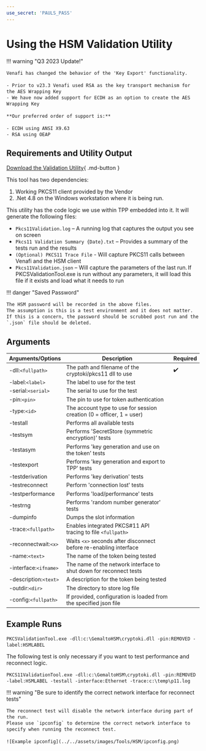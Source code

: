```yaml
---
use_secret: 'PAULS_PASS'
---
```


# Using the HSM Validation Utility

!!! warning "Q3 2023 Update!"

    Venafi has changed the behavior of the 'Key Export' functionality.

    - Prior to v23.3 Venafi used RSA as the key transport mechanism for the AES Wrapping Key 
    - We have now added support for ECDH as an option to create the AES Wrapping Key

    **Our preferred order of support is:**
    
    - ECDH using ANSI X9.63
    - RSA using OEAP

## Requirements and Utility Output

[Download the Validation Utility](https://ven-eco.s3.amazonaws.com/downloads/hsm-validation-utility/Pkcs11ValidationTool.zip){ .md-button }

This tool has two dependencies:

1. Working PKCS11 client provided by the Vendor
2. .Net 4.8 on the Windows workstation where it is being run.

This utility has the code logic we use within TPP embedded into it.
It will generate the following files:

- `Pkcs11Validation.log` – A running log that captures the output you see on screen
- `Pkcs11 Validation Summary {Date}.txt` – Provides a summary of the tests run and the results
- `(Optional) PKCS11 Trace File` - Will capture PKCS11 calls between Venafi and the HSM client
- `Pkcs11Validation.json` – Will capture the parameters of the last run. If PKCSValidationTool.exe is run without any parameters, it will load this file if it exists and load what it needs to run

!!! danger "Saved Password"

    The HSM password will be recorded in the above files.
    The assumption is this is a test environment and it does not matter.
    If this is a concern, the password should be scrubbed post run and the `.json` file should be deleted.

## Arguments

| Arguments/Options | Description | Required |
| --- | --- | --- |
| -dll:`<fullpath>` | The path and filename of the cryptoki/pkcs11 dll to use | ✔️️ |
| -label:`<label>` | The label to use for the test | |
| -serial:`<serial>` | The serial to use for the test | |
| -pin:`<pin>` | The pin to use for token authentication | |
| -type:`<id>` | The account type to use for session creation (0 = officer, 1 = user) | |
| -testall | Performs all available tests | |
| -testsym | Performs 'SecretStore (symmetric encryption)' tests | |
| -testasym | Performs 'key generation and use on the token' tests | |
| -testexport | Performs 'key generation and export to TPP' tests | |
| -testderivation | Performs 'key derivation' tests | |
| -testreconnect | Perform 'connection lost' tests | |
| -testperformance | Performs 'load/performance' tests | |
| -testrng | Performs 'random number generator' tests | |
| -dumpinfo | Dumps the slot information | |
| -trace:`<fullpath>` | Enables integrated PKCS#11 API tracing to file `<fullpath>` | |
| -reconnectwait:`<x>` | Waits `<x>` seconds after disconnect before re-enabling interface | |
| -name:`<text>` | The name of the token being tested | |
| -interface:`<ifname>` | The name of the network interface to shut down for reconnect tests | |
| -description:`<text>` | A description for the token being tested | |
| -outdir:`<dir>` | The directory to store log file | |
| -config:`<fullpath>` | If provided, configuration is loaded from the specified json file | |

## Example Runs

``` doscon title="Simple Run"
PKCSValidationTool.exe -dll:c:\GemaltoHSM\cryptoki.dll -pin:REMOVED -label:HSMLABEL
```

The following test is only necessary if you want to test performance and reconnect logic.

``` doscon title="Comprehensive Run"
PKCS11ValidationTool.exe -dll:c:\GemaltoHSM\cryptoki.dll -pin:REMOVED -label:HSMLABEL -testall -interface:Ethernet -trace:c:\temp\p11.log
```

!!! warning "Be sure to identify the correct network interface for reconnect tests"

    The reconnect test will disable the network interface during part of the run.
    Please use `ipconfig` to determine the correct network interface to specify when running the reconnect test.

    ![Example ipconfig](../../assets/images/Tools/HSM/ipconfig.png)